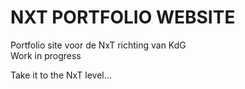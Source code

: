 # NXT PORTFOLIO WEBSITE

Portfolio site voor de NxT richting van KdG \
Work in progress

Take it to the NxT level...
